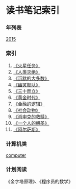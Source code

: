 读书笔记索引
====================

### 年列表
[2015](2015/README2015.md)


### 索引
1. [《火星任务》](rn2016_001.md)
2. [《人类灭绝》](rn2016_002.md)
3. [《沉默的大多数》](rn2016_003.md)
4. [《幽灵舰队》](rn2016_004.md)
5. [《三十而立》](rn2016_005.md)
6. [《黄金时代》](rn2016_006.md)
7. [《金融的逻辑》](rn2016_007.md)
8. [《社会动物》](rn2016_008.md)
9. [《肖申克的救赎》](rn2016_009.md)
10. [《一个人的朝圣》](rn2016_010.md)
11. [《阿尔萨斯》](rn2016_011.md)


### 计算机类
[computer](computer/README.md)

### 计划阅读

《金字塔原理》、《程序员的数学》
